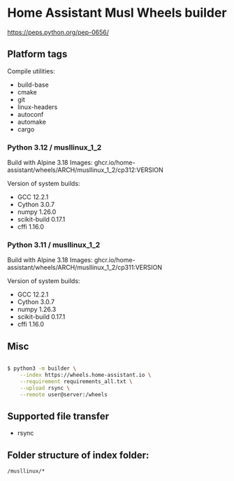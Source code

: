 # Home Assistant Musl Wheels builder

https://peps.python.org/pep-0656/

## Platform tags

Compile utilities:

- build-base
- cmake
- git
- linux-headers
- autoconf
- automake
- cargo

### Python 3.12 / musllinux_1_2

Build with Alpine 3.18
Images: ghcr.io/home-assistant/wheels/ARCH/musllinux_1_2/cp312:VERSION

Version of system builds:

- GCC 12.2.1
- Cython 3.0.7
- numpy 1.26.0
- scikit-build 0.17.1
- cffi 1.16.0


### Python 3.11 / musllinux_1_2

Build with Alpine 3.18
Images: ghcr.io/home-assistant/wheels/ARCH/musllinux_1_2/cp311:VERSION

Version of system builds:

- GCC 12.2.1
- Cython 3.0.7
- numpy 1.26.3
- scikit-build 0.17.1
- cffi 1.16.0

## Misc

```sh

$ python3 -m builder \
    --index https://wheels.home-assistant.io \
    --requirement requirements_all.txt \
    --upload rsync \
    --remote user@server:/wheels
```

## Supported file transfer

- rsync

## Folder structure of index folder:

`/musllinux/*`
